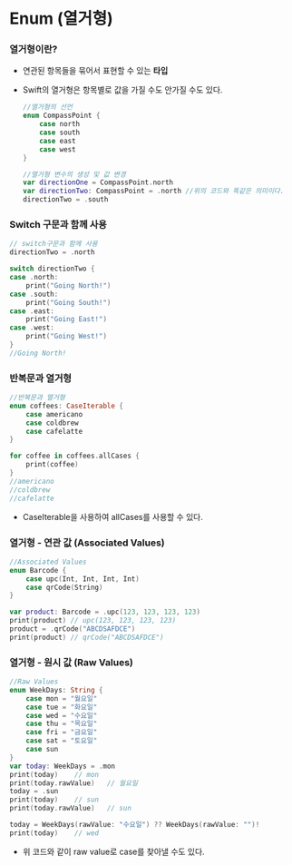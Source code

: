 # Enum (열거형)

### 열거형이란?

- 연관된 항목들을 묶어서 표현할 수 있는 **타입** 

- Swift의 열거형은 항목별로 값을 가질 수도 안가질 수도 있다.

  ```swift
  //열거형의 선언
  enum CompassPoint {
      case north
      case south
      case east
      case west
  }
  
  //열거형 변수의 생성 및 값 변경
  var directionOne = CompassPoint.north
  var directionTwo: CompassPoint = .north //위의 코드와 똑같은 의미이다.
  directionTwo = .south
  ```

### Switch 구문과 함께 사용

```swift
// switch구문과 함께 사용
directionTwo = .north

switch directionTwo {
case .north:
    print("Going North!")
case .south:
    print("Going South!")
case .east:
    print("Going East!")
case .west:
    print("Going West!")
}
//Going North!
```



### 반복문과 열거형

```swift
//반복문과 열거형
enum coffees: CaseIterable {
    case americano
    case coldbrew
    case cafelatte
}

for coffee in coffees.allCases {
    print(coffee)
}
//americano
//coldbrew
//cafelatte

```

- CaseIterable을 사용하여 allCases를 사용할 수 있다.



### 열거형 - 연관 값 (Associated Values)

```swift
//Associated Values
enum Barcode {
    case upc(Int, Int, Int, Int)
    case qrCode(String)
}

var product: Barcode = .upc(123, 123, 123, 123)
print(product) // upc(123, 123, 123, 123)
product = .qrCode("ABCDSAFDCE")
print(product) // qrCode("ABCDSAFDCE")
```





### 열거형 - 원시 값 (Raw Values)

```swift
//Raw Values
enum WeekDays: String {
    case mon = "월요일"
    case tue = "화요일"
    case wed = "수요일"
    case thu = "목요일"
    case fri = "금요일"
    case sat = "토요일"
    case sun
}
var today: WeekDays = .mon
print(today)    // mon
print(today.rawValue)   // 월요일
today = .sun
print(today)    // sun
print(today.rawValue)   // sun
```

```swift
today = WeekDays(rawValue: "수요일") ?? WeekDays(rawValue: "")!
print(today)    // wed
```

- 위 코드와 같이 raw value로 case를 찾아낼 수도 있다.

